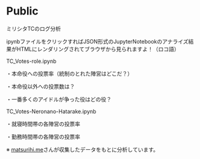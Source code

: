# Public
ミリシタTCのログ分析

ipynbファイルをクリックすればJSON形式のJupyterNotebookのアナライズ結果がHTMLにレンダリングされてブラウザから見られますよ！（ロコ語）

TC_Votes-role.ipynb

・本命役への投票率（統制のとれた陣営はどこだ？）

・本命役以外への投票数は？

・一番多くのアイドルが争った役はどの役？


TC_Votes-Neronano-Hatarake.ipynb

・就寝時間帯の各陣営の投票率

・勤務時間帯の各陣営の投票率


※ [matsurihi.me](https://twitter.com/matsurihi_me)さんが収集したデータをもとに分析しています。
